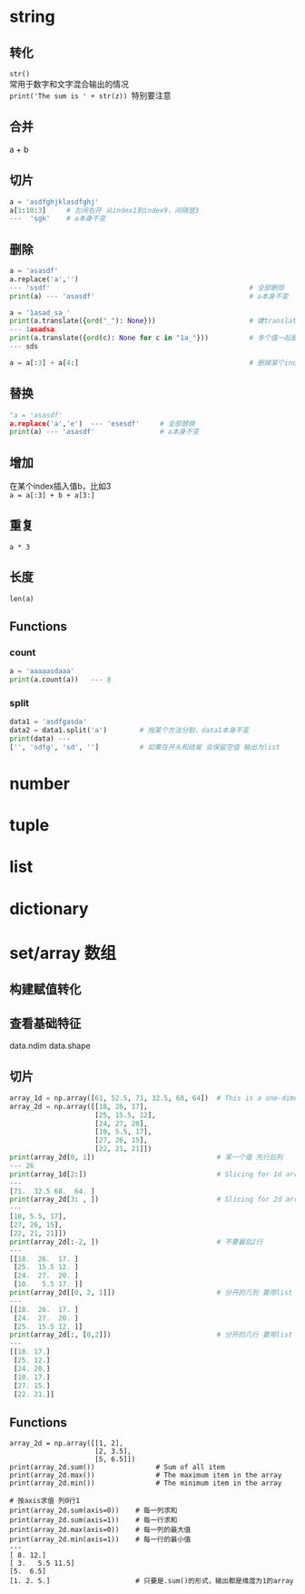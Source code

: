 # string
## 转化
`str()`  
常用于数字和文字混合输出的情况  
`print('The sum is ' + str(z)) `特别要注意
## 合并
a + b 
## 切片
``` python
a = 'asdfghjklasdfghj'      
a[1:10:3]     # 左闭右开 从index1到index9，间隔是3
---  'sgk'    # a本身不变
```
## 删除
``` python
a = 'asasdf'
a.replace('a','')  
--- 'ssdf'                                                 # 全部删除
print(a) --- 'asasdf'                                      # a本身不变

a = '1asad_sa_'
print(a.translate({ord("_"): None}))                       # 建translation table 
--- 1asadsa
print(a.translate({ord(c): None for c in "1a_"}))          # 多个值一起删掉
--- sds

a = a[:3] + a[4:]                                          # 删掉某个index的值，比如3
```
## 替换
``` python
"a = 'asasdf'
a.replace('a','e')  --- 'esesdf'     # 全部替换
print(a) --- 'asasdf'                # a本身不变
```
## 增加
在某个index插入值b，比如3  
`a = a[:3] + b + a[3:]`
## 重复
`a * 3`
## 长度
`len(a)`
## Functions
### count
``` python
a = 'aaaaasdaaa'
print(a.count(a))   --- 8
```
### split
``` python
data1 = 'asdfgasda'
data2 = data1.split('a')        # 按某个方法分割，data1本身不变
print(data) --- 
['', 'sdfg', 'sd', '']          # 如果在开头和结尾 会保留空值 输出为list
```

# number

# tuple
# list
# dictionary
# set/array 数组
## 构建赋值转化
## 查看基础特征
data.ndim
data.shape

## 切片
``` python
array_1d = np.array([61, 52.5, 71, 32.5, 68, 64])  # This is a one-dimensional array
array_2d = np.array([[18, 26, 17], 
                     [25, 15.5, 12], 
                     [24, 27, 20],
                     [10, 5.5, 17],
                     [27, 26, 15],
                     [22, 21, 21]])
print(array_2d[0, 1])                              # 某一个值 先行后列
--- 26     
print(array_1d[2:])                                # Slicing for 1d array
---
[71.  32.5 68.  64. ]
print(array_2d[3: , ])                             # Slicing for 2d array 连续的几列 
---
[10, 5.5, 17],
[27, 26, 15],
[22, 21, 21]])
print(array_2d[:-2, ])                             # 不要最后2行 
---
[[18.  26.  17. ]
 [25.  15.5 12. ]
 [24.  27.  20. ]
 [10.   5.5 17. ]]
print(array_2d[[0, 2, 1]])                         # 分开的几列 要用list
---
[[18.  26.  17. ]
 [24.  27.  20. ]
 [25.  15.5 12. ]]
print(array_2d[:, [0,2]])                          # 分开的几行 要用list 且前面要加,
---
[[18. 17.]
 [25. 12.]
 [24. 20.]
 [10. 17.]
 [27. 15.]
 [22. 21.]]
```

## Functions  
```
array_2d = np.array([[1, 2],    
                     [2, 3.5],     
                     [5, 6.5]])  
print(array_2d.sum())               # Sum of all item
print(array_2d.max())               # The maximum item in the array
print(array_2d.min())               # The minimum item in the array

# 按axis求值 列0行1
print(array_2d.sum(axis=0))    # 每一列求和
print(array_2d.sum(axis=1))    # 每一行求和
print(array_2d.max(axis=0))    # 每一列的最大值
print(array_2d.min(axis=1))    # 每一行的最小值
---
[ 8. 12.]
[ 3.   5.5 11.5]
[5.  6.5]
[1. 2. 5.]                     # 只要是.sum()的形式，输出都是维度为1的array
```
